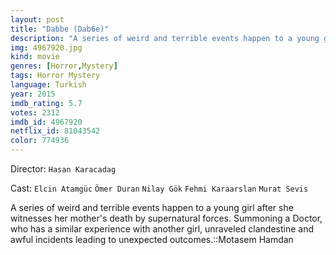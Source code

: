 ```yaml
---
layout: post
title: "Dabbe (Dab6e)"
description: "A series of weird and terrible events happen to a young girl after she witnesses her mother's death by supernatural forces. Summoning a Doctor, who has a similar experience with another girl, unraveled clandestine and awful incidents leading to unexpected outcomes..."
img: 4967920.jpg
kind: movie
genres: [Horror,Mystery]
tags: Horror Mystery 
language: Turkish
year: 2015
imdb_rating: 5.7
votes: 2312
imdb_id: 4967920
netflix_id: 81043542
color: 774936
---
```

Director: `Hasan Karacadag`  

Cast: `Elcin Atamgüc` `Ömer Duran` `Nilay Gök` `Fehmi Karaarslan` `Murat Sevis` 

A series of weird and terrible events happen to a young girl after she witnesses her mother's death by supernatural forces. Summoning a Doctor, who has a similar experience with another girl, unraveled clandestine and awful incidents leading to unexpected outcomes.::Motasem Hamdan